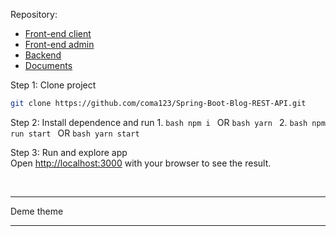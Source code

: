 Repository:

<ul>
<li>
    <a href="https://github.com/KITS2023/Travel_Planner_FE.git">Front-end client</a>
<li>
    <a href="https://github.com/KITS2023/Travel_Planner_Admin.git">Front-end admin</a>
</li>
<li>
    <a href="https://github.com/KITS2023/Travel_Planner_BE.git">Backend</a>
</li>
<li>
    <a href="https://github.com/KITS2023/KITS2023_C6">Documents</a>
</li>
</ul>

Step 1: Clone project

```bash
git clone https://github.com/coma123/Spring-Boot-Blog-REST-API.git
```

Step 2: Install dependence and run
1.
    ```bash
    npm i
    ```
     OR
    ```bash
    yarn
    ```
2.
    ```bash
    npm run start
    ```
    OR 
    ```bash
    yarn start
    ```

Step 3: Run and explore app
<br />
Open [http://localhost:3000](http://localhost:3000) with your browser to see the result.

<br />

---

Deme theme
<img href="" />

---
